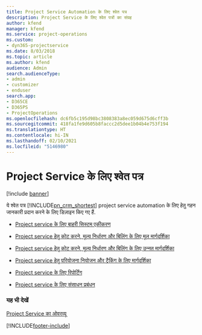 ```yaml
---
title: Project Service Automation के लिए श्वेत पत्र
description: Project Service के लिए श्वेत पत्रों का संग्रह
author: kfend
manager: kfend
ms.service: project-operations
ms.custom:
- dyn365-projectservice
ms.date: 8/03/2018
ms.topic: article
ms.author: kfend
audience: Admin
search.audienceType:
- admin
- customizer
- enduser
search.app:
- D365CE
- D365PS
- ProjectOperations
ms.openlocfilehash: dc6fb5c195d98bc3808383a8ec059d675d6cff3b
ms.sourcegitcommit: 418fa1fe9d605b8faccc2d5dee1b04b4e753f194
ms.translationtype: HT
ms.contentlocale: hi-IN
ms.lasthandoff: 02/10/2021
ms.locfileid: "5146980"
---
```

# <a name="white-papers-for-project-service"></a>Project Service के लिए श्वेत पत्र

[!include [banner](../includes/psa-now-project-operations.md)]

ये श्वेत पत्र [!INCLUDE[pn_crm_shortest](../includes/pn-crm-shortest.md)] project service automation के लिए हेतु गहन जानकारी प्रदान करने के लिए डिज़ाइन किए गए हैं.

-   [Project service के लिए बाहरी सिस्टम एकीकरण](https://go.microsoft.com/fwlink/?LinkId=825445)

-   [Project service हेतु कोट करने, मूल्य निर्धारण और बिलिंग के लिए मूल मार्गदर्शिका](https://go.microsoft.com/fwlink/?LinkId=825241)

-   [Project service हेतु कोट करने, मूल्य निर्धारण और बिलिंग के लिए उन्‍नत मार्गदर्शिका](https://go.microsoft.com/fwlink/?LinkId=825242)

-   [Project service हेतु परियोजना नियोजन और ट्रैकिंग के लिए मार्गदर्शिका](https://go.microsoft.com/fwlink/?LinkId=825243)

-   [Project service के लिए रिपोर्टिंग](https://go.microsoft.com/fwlink/?LinkId=825446)

-   [Project service के लिए संसाधन प्रबंधन](https://go.microsoft.com/fwlink/?LinkId=825244)

### <a name="see-also"></a>यह भी देखें
 [Project Service का ओवरव्यू](../psa/overview.md)


[!INCLUDE[footer-include](../includes/footer-banner.md)]